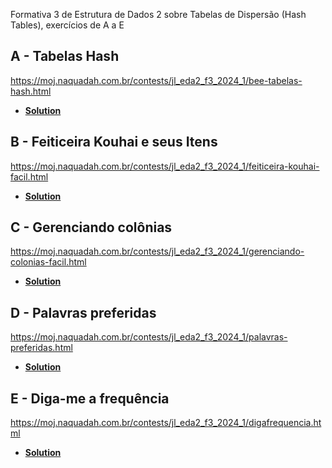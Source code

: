 Formativa 3 de Estrutura de Dados 2 sobre Tabelas de Dispersão (Hash Tables), exercícios de A a E

## A - Tabelas Hash 

https://moj.naquadah.com.br/contests/jl_eda2_f3_2024_1/bee-tabelas-hash.html

- **[Solution](tabelasHash.c)**

## B - Feiticeira Kouhai e seus Itens

https://moj.naquadah.com.br/contests/jl_eda2_f3_2024_1/feiticeira-kouhai-facil.html

- **[Solution](feiticeiraKouhai.c)**

## C - Gerenciando colônias

https://moj.naquadah.com.br/contests/jl_eda2_f3_2024_1/gerenciando-colonias-facil.html

- **[Solution](EDA2/Formativas/formativa3/gerenciandoColonias.c)**

## D - Palavras preferidas

https://moj.naquadah.com.br/contests/jl_eda2_f3_2024_1/palavras-preferidas.html

- **[Solution](palavrasPreferidas.c)**

## E - Diga-me a frequência 

https://moj.naquadah.com.br/contests/jl_eda2_f3_2024_1/digafrequencia.html

- **[Solution](frequencia.c)**